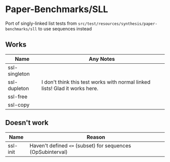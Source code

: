 # Paper-Benchmarks/SLL
Port of singly-linked list tests from
`src/test/resources/synthesis/paper-benchmarks/sll` to use sequences instead

## Works
| Name         | Any Notes                                              |
|--------------|--------------------------------------------------------|
|ssl-singleton |                                                        |
|ssl-dupleton  | I don't think this test works with normal linked lists! Glad it works here.|
|ssl-free      |                                                        |
|ssl-copy      |                                                        |

## Doesn't work
| Name         | Reason                                      |
|--------------|---------------------------------------------|
| ssl-init     | Haven't defined `<=` (subset) for sequences (OpSubinterval) |